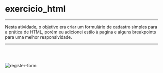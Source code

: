 # exercicio_html

***

Nesta atividade, o objetivo era criar um formulário de cadastro simples para a prática de HTML, porém eu adicionei estilo à pagina e alguns breakpoints para uma melhor responsividade.

***

<br><br>

![register-form](https://user-images.githubusercontent.com/87523872/212393037-2ccfd1a6-0578-4390-9e25-1fa9bf3bc248.png)

<br><br>
